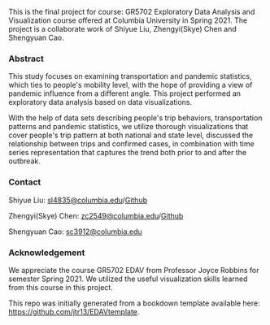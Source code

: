 This is the final project for course: GR5702 Exploratory Data Analysis and Visualization course offered at Columbia University in Spring 2021. The project is a collaborate work of Shiyue Liu, Zhengyi(Skye) Chen and Shengyuan Cao. 


### Abstract

This study focuses on examining transportation and pandemic statistics, which ties to people's mobility level, with the hope of providing a view of pandemic influence from a different angle. This project performed an exploratory data analysis based on data visualizations.

With the help of data sets describing people's trip behaviors, transportation patterns and pandemic statistics, we utilize thorough visualizations that cover people's trip pattern at both national and state level, discussed the relationship between trips and confirmed cases, in combination with time series representation that captures the trend both prior to and after the outbreak.

### Contact

Shiyue Liu: sl4835@columbia.edu/[Github](https://github.com/ConnieeeeeLIU)

Zhengyi(Skye) Chen: zc2549@columbia.edu/[Github](https://github.com/Skyeczy)

Shengyuan Cao: sc3912@columbia.edu


### Acknowledgement

We appreciate the course GR5702 EDAV from Professor Joyce Robbins for semester Spring 2021. We utilized the useful visualization skills learned from this course in this project. 


This repo was initially generated from a bookdown template available here: 
https://github.com/jtr13/EDAVtemplate.
